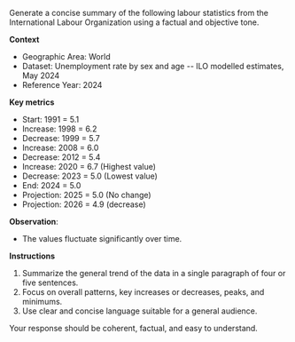 Generate a concise summary of the following labour statistics from the International Labour Organization using a factual and objective tone.

**Context**

- Geographic Area: World
- Dataset: Unemployment rate by sex and age -- ILO modelled estimates, May 2024
- Reference Year: 2024

**Key metrics**

- Start: 1991 = 5.1
- Increase: 1998 = 6.2
- Decrease: 1999 = 5.7
- Increase: 2008 = 6.0
- Decrease: 2012 = 5.4
- Increase: 2020 = 6.7 (Highest value)
- Decrease: 2023 = 5.0 (Lowest value)
- End: 2024 = 5.0
- Projection: 2025 = 5.0 (No change)
- Projection: 2026 = 4.9 (decrease)

**Observation**:

- The values fluctuate significantly over time.

**Instructions**

1. Summarize the general trend of the data in a single paragraph of four or five sentences.
2. Focus on overall patterns, key increases or decreases, peaks, and minimums.
3. Use clear and concise language suitable for a general audience.

Your response should be coherent, factual, and easy to understand.
